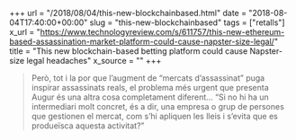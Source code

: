 +++
url = "/2018/08/04/this-new-blockchainbased.html"
date = "2018-08-04T17:40:00+00:00"
slug = "this-new-blockchainbased"
tags = ["retalls"]
x_url = "https://www.technologyreview.com/s/611757/this-new-ethereum-based-assassination-market-platform-could-cause-napster-size-legal/"
title = "This new blockchain-based betting platform could cause Napster-size legal headaches"
x_source = ""
+++


> Però, tot i la por que l’augment de “mercats d’assassinat” puga inspirar assassinats reals, el problema més urgent que presenta Augur és una altra cosa completament diferent… “Si no hi ha un intermediari molt concret, és a dir, una empresa o grup de persones que gestionen el mercat, com s’hi apliquen les lleis i s’evita que es produeïsca aquesta activitat?”

